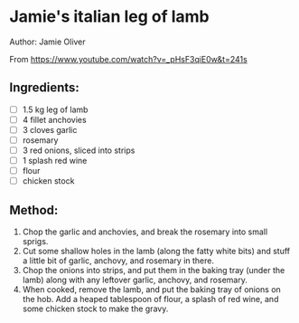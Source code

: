 # Jamie's italian leg of lamb
Author: Jamie Oliver

From https://www.youtube.com/watch?v=_pHsF3qiE0w&t=241s


## Ingredients:
- [ ] 1.5 kg leg of lamb
- [ ] 4 fillet anchovies
- [ ] 3 cloves garlic
- [ ] rosemary
- [ ] 3 red onions, sliced into strips
- [ ] 1 splash red wine
- [ ] flour
- [ ] chicken stock

## Method:
1. Chop the garlic and anchovies, and break the rosemary into small sprigs.
2. Cut some shallow holes in the lamb (along the fatty white bits) and stuff a little bit of garlic, anchovy, and rosemary in there.
3. Chop the onions into strips, and put them in the baking tray (under the lamb) along with any leftover garlic, anchovy, and rosemary.
4. When cooked, remove the lamb, and put the baking tray of onions on the hob. Add a heaped tablespoon of flour, a splash of red wine, and some chicken stock to make the gravy.
